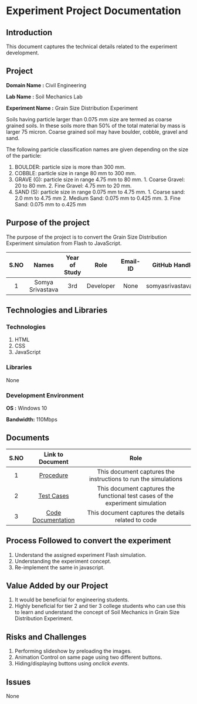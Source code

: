# Experiment Project Documentation
## Introduction 
This  document captures the technical details related to the experiment development.

## Project 
**Domain Name :** Civil Engineering

**Lab Name :**  Soil Mechanics Lab

**Experiment Name :** Grain Size Distribution Experiment

Soils having particle larger than 0.075 mm size are termed as coarse grained soils. In these soils more than 50% of the total material by mass is larger 75 micron. Coarse grained soil may have boulder, cobble, gravel and sand. 

The following particle classification names are given depending on the size of the particle:
1. BOULDER: particle size is more than 300 mm. 
2. COBBLE: particle size in range 80 mm to 300 mm. 
3. GRAVE (G): particle size in range 4.75 mm to 80 mm. 
			  1. Coarse Gravel: 20 to 80 mm. 
			  2. Fine Gravel: 4.75 mm to 20 mm. 
4. SAND (S): particle size in range 0.075 mm to 4.75 mm. 
		  1. Coarse sand: 2.0 mm to 4.75 mm 
		  2. Medium Sand: 0.075 mm to 0.425 mm. 
		  3. Fine Sand: 0.075 mm to o.425 mm


## Purpose of the project 
The purpose of the project is to convert the Grain Size Distribution Experiment simulation from Flash to JavaScript. 

| S.NO 	|       Names      	| Year of Study 	|    Role   	| Email-ID 	| GitHub Handle 	|
|:----:	|:----------------:	|:-------------:	|:---------:	|:--------:	|:-------------:	|
|   1  	| Somya Srivastava 	|      3rd      	| Developer 	|   None   	|    somyasrivastava99    	|

## Technologies and Libraries 

### Technologies
1.  HTML
2.  CSS
3.  JavaScript

### Libraries
None

### Development Environment
**OS :** Windows 10

**Bandwidth:** 110Mbps

## Documents
| S.NO 	|                            Link to Document                            	|                                      Role                                     	|
|:----:	|:----------------------------------------------------------------------:	|:-----------------------------------------------------------------------------:	|
|   1  	| [Procedure](https://github.com/somyasrivastava99/soil-mechanics-and-foundation-engineering-iiith/blob/srip2019/src/lab/exp2/SRIP/Codes/Experiment%20Procedure%20Documentation.md)   	|         This document captures the instructions to run the simulations        	|
|   2  	|  [Test Cases](https://github.com/somyasrivastava99/soil-mechanics-and-foundation-engineering-iiith/blob/srip2019/src/lab/exp2/SRIP/Codes/Experiment%20Test%20Cases%20Documentation.md)	| This document captures the functional test cases of the experiment simulation 	|
|   3  	| [Code Documentation](https://github.com/somyasrivastava99/soil-mechanics-and-foundation-engineering-iiith/blob/srip2019/src/lab/exp2/SRIP/Codes/Experiment%20Code%20Documentation.md)  	|              This document captures the  details related to code              	|

## Process Followed to convert the experiment

1)   Understand the assigned experiment Flash simulation.
2)   Understanding the experiment concept.
3)   Re-implement the same in javascript.

## Value Added by our Project
1)   It would be beneficial for engineering students.
2)   Highly beneficial for tier 2 and tier 3 college students who can use this to learn and understand the concept of Soil Mechanics in Grain Size Distribution Experiment.

## Risks and Challenges
1) Performing slideshow by preloading the images.
2) Animation Control on same page using two different buttons.
3) Hiding/displaying buttons using *onclick events*. 

## Issues
  None
